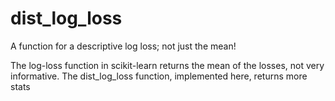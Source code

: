 # dist_log_loss
A function for a descriptive log loss; not just the mean! 

The log-loss function in scikit-learn returns the mean of the losses, not very informative. 
The dist_log_loss function, implemented here, returns more stats
